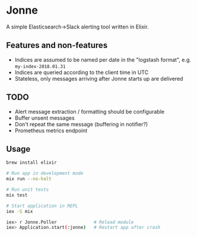 # Jonne

A simple Elasticsearch->Slack alerting tool written in Elixir.

## Features and non-features

- Indices are assumed to be named per date in the "logstash format", e.g. `my-index-2018.01.31`
- Indices are queried according to the client time in UTC
- Stateless, only messages arriving after Jonne starts up are delivered

## TODO

- Alert message extraction / formatting should be configurable
- Buffer unsent messages
- Don't repeat the same message (buffering in notifier?)
- Prometheus metrics endpoint

## Usage

```bash
brew install elixir

# Run app in development mode
mix run --no-halt

# Run unit tests
mix test

# Start application in REPL
iex -S mix

iex> r Jonne.Poller              # Reload module
iex> Application.start(:jonne)   # Restart app after crash
```
